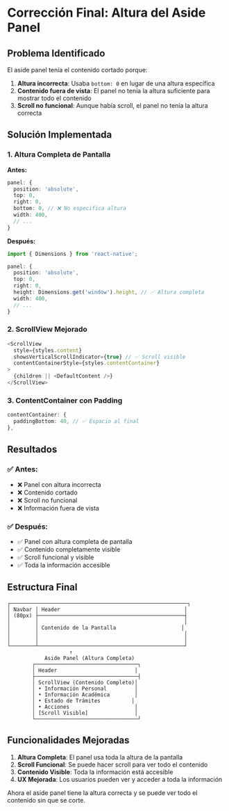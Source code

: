 # Corrección Final: Altura del Aside Panel

## Problema Identificado

El aside panel tenía el contenido cortado porque:

1. **Altura incorrecta**: Usaba `bottom: 0` en lugar de una altura específica
2. **Contenido fuera de vista**: El panel no tenía la altura suficiente para mostrar todo el contenido
3. **Scroll no funcional**: Aunque había scroll, el panel no tenía la altura correcta

## Solución Implementada

### **1. Altura Completa de Pantalla**

**Antes:**
```typescript
panel: {
  position: 'absolute',
  top: 0,
  right: 0,
  bottom: 0, // ❌ No especifica altura
  width: 400,
  // ...
}
```

**Después:**
```typescript
import { Dimensions } from 'react-native';

panel: {
  position: 'absolute',
  top: 0,
  right: 0,
  height: Dimensions.get('window').height, // ✅ Altura completa
  width: 400,
  // ...
}
```

### **2. ScrollView Mejorado**

```typescript
<ScrollView 
  style={styles.content} 
  showsVerticalScrollIndicator={true} // ✅ Scroll visible
  contentContainerStyle={styles.contentContainer}
>
  {children || <DefaultContent />}
</ScrollView>
```

### **3. ContentContainer con Padding**

```typescript
contentContainer: {
  paddingBottom: 40, // ✅ Espacio al final
},
```

## Resultados

### ✅ **Antes:**
- ❌ Panel con altura incorrecta
- ❌ Contenido cortado
- ❌ Scroll no funcional
- ❌ Información fuera de vista

### ✅ **Después:**
- ✅ Panel con altura completa de pantalla
- ✅ Contenido completamente visible
- ✅ Scroll funcional y visible
- ✅ Toda la información accesible

## Estructura Final

```
┌─────────────────────────────────────────────────────────┐
│ Navbar │ Header                                        │
│ (80px) ├───────────────────────────────────────────────┤
│        │                                               │
│        │ Contenido de la Pantalla                     │
│        │                                               │
│        │                                               │
└────────┴───────────────────────────────────────────────┘
                    ↑
            Aside Panel (Altura Completa)
        ┌─────────────────────────────────┐
        │ Header                         │
        ├─────────────────────────────────┤
        │ ScrollView (Contenido Completo)│
        │ • Información Personal         │
        │ • Información Académica        │
        │ • Estado de Trámites          │
        │ • Acciones                     │
        │ [Scroll Visible]               │
        └─────────────────────────────────┘
```

## Funcionalidades Mejoradas

1. **Altura Completa**: El panel usa toda la altura de la pantalla
2. **Scroll Funcional**: Se puede hacer scroll para ver todo el contenido
3. **Contenido Visible**: Toda la información está accesible
4. **UX Mejorada**: Los usuarios pueden ver y acceder a toda la información

Ahora el aside panel tiene la altura correcta y se puede ver todo el contenido sin que se corte. 